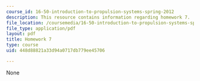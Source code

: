```yaml
---
course_id: 16-50-introduction-to-propulsion-systems-spring-2012
description: This resource contains information regarding homework 7.
file_location: /coursemedia/16-50-introduction-to-propulsion-systems-spring-2012/448d88821a33d94a0717db779ee45706_MIT16_50S12_hw7.pdf
file_type: application/pdf
layout: pdf
title: Homework 7
type: course
uid: 448d88821a33d94a0717db779ee45706

---
```

None